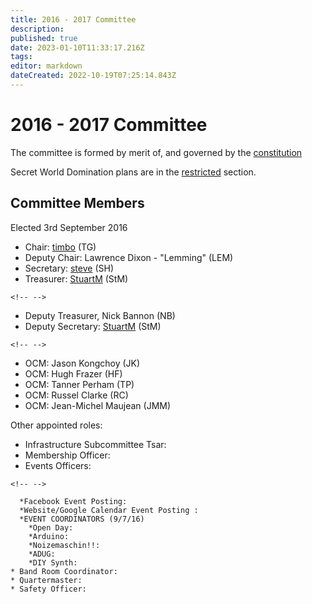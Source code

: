 ```yaml
---
title: 2016 - 2017 Committee
description: 
published: true
date: 2023-01-10T11:33:17.216Z
tags: 
editor: markdown
dateCreated: 2022-10-19T07:25:14.843Z
---
```


# 2016 - 2017 Committee

The committee is formed by merit of, and governed by the [constitution](constitution)

Secret World Domination plans are in the [restricted](/committee/restricted/start) section.

## Committee Members

Elected 3rd September 2016

-   Chair: [timbo](/user/timbo) (TG)
-   Deputy Chair: Lawrence Dixon - "Lemming" (LEM)
-   Secretary: [steve](/user/steve) (SH)
-   Treasurer: [StuartM](/user/StuartM) (StM)

```{=html}
<!-- -->
```
-   Deputy Treasurer, Nick Bannon (NB)
-   Deputy Secretary: [StuartM](/user/StuartM) (StM)

```{=html}
<!-- -->
```
-   OCM: Jason Kongchoy (JK)
-   OCM: Hugh Frazer (HF)
-   OCM: Tanner Perham (TP)
-   OCM: Russel Clarke (RC)
-   OCM: Jean-Michel Maujean (JMM)

Other appointed roles:

-   Infrastructure Subcommittee Tsar:
-   Membership Officer:
-   Events Officers:

```{=html}
<!-- -->
```
      *Facebook Event Posting: 
      *Website/Google Calendar Event Posting :
      *EVENT COORDINATORS (9/7/16)
        *Open Day: 
        *Arduino: 
        *Noizemaschin!!:
        *ADUG:
        *DIY Synth:
    * Band Room Coordinator:
    * Quartermaster:
    * Safety Officer:
